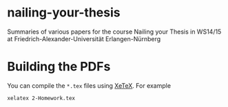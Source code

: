 nailing-your-thesis
===================

Summaries of various papers for the course Nailing your Thesis in WS14/15 at Friedrich-Alexander-Universität Erlangen-Nürnberg

# Building the PDFs

You can compile the ```*.tex``` files using [XeTeX](http://de.wikipedia.org/wiki/XeTeX). For example

```shell
xelatex 2-Homework.tex
```
